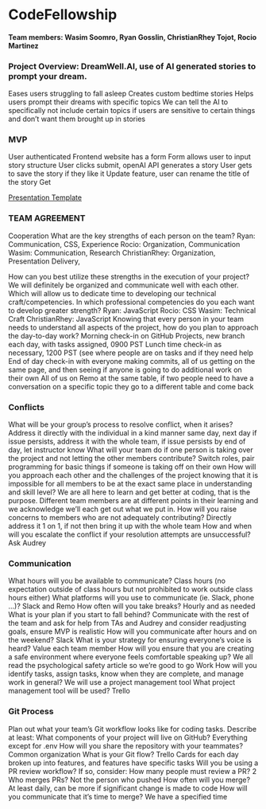 # CodeFellowship

#### Team members: Wasim Soomro, Ryan Gosslin, ChristianRhey Tojot, Rocio Martinez

### Project Overview: DreamWell.AI, use of AI generated stories to prompt your dream.
Eases users struggling to fall asleep
Creates custom bedtime stories
Helps users prompt their dreams with specific topics
We can tell the AI to specifically not include certain topics if users are sensitive to certain things and don’t want them brought up in stories 
### MVP
User authenticated 
Frontend website has a form
Form allows user to input story structure
User clicks submit, openAI API generates a story
User gets to save the story if they like it
Update feature, user can rename the title of the story Get

[Presentation Template](https://docs.google.com/presentation/d/1NeXKKEpjK2DDme8EwlZBsJndUqIgGYzWrY6FAYtNTf0/edit?usp=sharing)

### TEAM AGREEMENT
Cooperation
What are the key strengths of each person on the team?
Ryan: Communication, CSS, Experience
Rocio: Organization, Communication
Wasim: Communication, Research 
ChristianRhey: Organization, Presentation Delivery, 

How can you best utilize these strengths in the execution of your project?
We will definitely be organized and communicate well with each other. Which will allow us to dedicate time to developing our technical craft/competencies.
In which professional competencies do you each want to develop greater strength?
Ryan: JavaScript
Rocio: CSS
Wasim: Technical Craft
ChristianRhey: JavaScript
Knowing that every person in your team needs to understand all aspects of the project, how do you plan to approach the day-to-day work?
Morning check-in on GitHub Projects, new branch each day, with tasks assigned, 0900 PST
Lunch time check-in as necessary, 1200 PST (see where people are on tasks and if they need help
End of day check-in with everyone making commits, all of us getting on the same page, and then seeing if anyone is going to do additional work on their own
All of us on Remo at the same table, if two people need to have a conversation on a specific topic they go to a different table and come back
### Conflicts
What will be your group’s process to resolve conflict, when it arises?
Address it directly with the individual in a kind manner same day, next day if issue persists, address it with the whole team, if issue persists by end of day, let instructor know
What will your team do if one person is taking over the project and not letting the other members contribute?
Switch roles, pair programming for basic things if someone is taking off on their own
How will you approach each other and the challenges of the project knowing that it is impossible for all members to be at the exact same place in understanding and skill level?
We are all here to learn and get better at coding, that is the purpose. Different team members are at different points in their learning and we acknowledge we’ll each get out what we put in.
How will you raise concerns to members who are not adequately contributing?
Directly address it 1 on 1, if not then bring it up with the whole team
How and when will you escalate the conflict if your resolution attempts are unsuccessful?
Ask Audrey
### Communication
What hours will you be available to communicate?
Class hours (no expectation outside of class hours but not prohibited to work outside class hours either)
What platforms will you use to communicate (ie. Slack, phone …)?
Slack and Remo
How often will you take breaks?
Hourly and as needed
What is your plan if you start to fall behind?
Communicate with the rest of the team and ask for help from TAs and Audrey and consider readjusting goals, ensure MVP is realistic 
How will you communicate after hours and on the weekend?
Slack
What is your strategy for ensuring everyone’s voice is heard?
Value each team member
How will you ensure that you are creating a safe environment where everyone feels comfortable speaking up?
We all read the psychological safety article so we’re good to go
Work
How will you identify tasks, assign tasks, know when they are complete, and manage work in general?
We will use a project management tool
What project management tool will be used?
Trello

### Git Process
Plan out what your team’s Git workflow looks like for coding tasks.
Describe at least:
What components of your project will live on GitHub?
Everything except for .env 
How will you share the repository with your teammates?
Common organization 
What is your Git flow?
Trello Cards for each day broken up into features, and features have specific tasks
Will you be using a PR review workflow? If so, consider:
How many people must review a PR?
2
Who merges PRs?
Not the person who pushed
How often will you merge?
At least daily, can be more if significant change is made to code
How will you communicate that it’s time to merge?
We have a specified time

